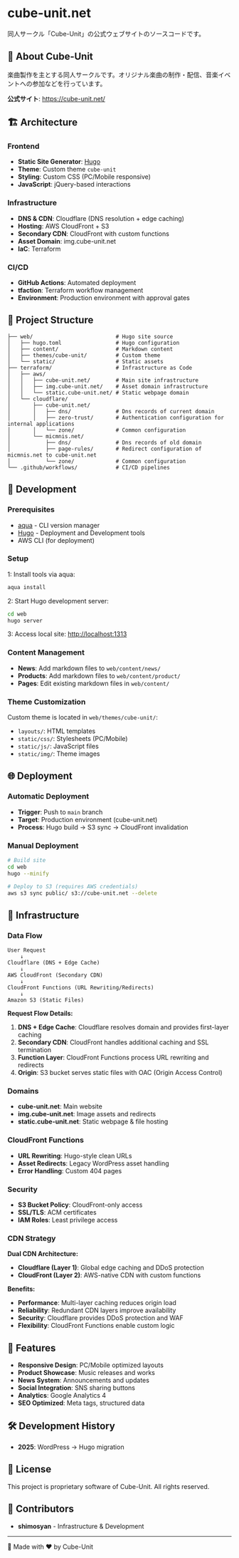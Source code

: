 # cube-unit.net

同人サークル「Cube-Unit」の公式ウェブサイトのソースコードです。

## 🎵 About Cube-Unit

楽曲製作を主とする同人サークルです。オリジナル楽曲の制作・配信、音楽イベントへの参加などを行っています。

**公式サイト**: <https://cube-unit.net/>

## 🏗️ Architecture

### Frontend

- **Static Site Generator**: [Hugo](https://gohugo.io/)
- **Theme**: Custom theme `cube-unit`
- **Styling**: Custom CSS (PC/Mobile responsive)
- **JavaScript**: jQuery-based interactions

### Infrastructure

- **DNS & CDN**: Cloudflare (DNS resolution + edge caching)
- **Hosting**: AWS CloudFront + S3
- **Secondary CDN**: CloudFront with custom functions
- **Asset Domain**: img.cube-unit.net
- **IaC**: Terraform

### CI/CD

- **GitHub Actions**: Automated deployment
- **tfaction**: Terraform workflow management
- **Environment**: Production environment with approval gates

## 📁 Project Structure

```plaintext
├── web/                          # Hugo site source
│   ├── hugo.toml                 # Hugo configuration
│   ├── content/                  # Markdown content
│   ├── themes/cube-unit/         # Custom theme
│   └── static/                   # Static assets
├── terraform/                    # Infrastructure as Code
│   ├── aws/
│   │   ├── cube-unit.net/        # Main site infrastructure
│   │   ├── img.cube-unit.net/    # Asset domain infrastructure
│   │   └── static.cube-unit.net/ # Static webpage domain
│   └── cloudflare/
│       ├── cube-unit.net/
│       │   ├── dns/              # Dns records of current domain
│       │   ├── zero-trust/       # Authentication configuration for internal applications
│       │   └── zone/             # Common configuration
│       └── micmnis.net/
│           ├── dns/              # Dns records of old domain
│           ├── page-rules/       # Redirect configuration of micmnis.net to cube-unit.net
│           └── zone/             # Common configuration
└── .github/workflows/            # CI/CD pipelines
```

## 🚀 Development

### Prerequisites

- [aqua](https://aquaproj.github.io/) - CLI version manager
- [Hugo](https://gohugo.io/) - Deployment and Development tools
- AWS CLI (for deployment)

### Setup

1: Install tools via aqua:

```bash
aqua install
```

2: Start Hugo development server:

```bash
cd web
hugo server
```

3: Access local site: <http://localhost:1313>

### Content Management

- **News**: Add markdown files to `web/content/news/`
- **Products**: Add markdown files to `web/content/product/`
- **Pages**: Edit existing markdown files in `web/content/`

### Theme Customization

Custom theme is located in `web/themes/cube-unit/`:

- `layouts/`: HTML templates
- `static/css/`: Stylesheets (PC/Mobile)
- `static/js/`: JavaScript files
- `static/img/`: Theme images

## 🌐 Deployment

### Automatic Deployment

- **Trigger**: Push to `main` branch
- **Target**: Production environment (cube-unit.net)
- **Process**: Hugo build → S3 sync → CloudFront invalidation

### Manual Deployment

```bash
# Build site
cd web
hugo --minify

# Deploy to S3 (requires AWS credentials)
aws s3 sync public/ s3://cube-unit.net --delete
```

## 🔧 Infrastructure

### Data Flow

```plaintext
User Request
    ↓
Cloudflare (DNS + Edge Cache)
    ↓
AWS CloudFront (Secondary CDN)
    ↓
CloudFront Functions (URL Rewriting/Redirects)
    ↓
Amazon S3 (Static Files)
```

**Request Flow Details:**

1. **DNS + Edge Cache**: Cloudflare resolves domain and provides first-layer caching
2. **Secondary CDN**: CloudFront handles additional caching and SSL termination
3. **Function Layer**: CloudFront Functions process URL rewriting and redirects
4. **Origin**: S3 bucket serves static files with OAC (Origin Access Control)

### Domains

- **cube-unit.net**: Main website
- **img.cube-unit.net**: Image assets and redirects
- **static.cube-unit.net**: Static webpage & file hosting

### CloudFront Functions

- **URL Rewriting**: Hugo-style clean URLs
- **Asset Redirects**: Legacy WordPress asset handling
- **Error Handling**: Custom 404 pages

### Security

- **S3 Bucket Policy**: CloudFront-only access
- **SSL/TLS**: ACM certificates
- **IAM Roles**: Least privilege access

### CDN Strategy

**Dual CDN Architecture:**

- **Cloudflare (Layer 1)**: Global edge caching and DDoS protection
- **CloudFront (Layer 2)**: AWS-native CDN with custom functions

**Benefits:**

- **Performance**: Multi-layer caching reduces origin load
- **Reliability**: Redundant CDN layers improve availability
- **Security**: Cloudflare provides DDoS protection and WAF
- **Flexibility**: CloudFront Functions enable custom logic

## 📱 Features

- **Responsive Design**: PC/Mobile optimized layouts
- **Product Showcase**: Music releases and works
- **News System**: Announcements and updates
- **Social Integration**: SNS sharing buttons
- **Analytics**: Google Analytics 4
- **SEO Optimized**: Meta tags, structured data

## 🛠️ Development History

- **2025**: WordPress → Hugo migration

## 📝 License

This project is proprietary software of Cube-Unit. All rights reserved.

## 👥 Contributors

- **shimosyan** - Infrastructure & Development

---

💫 Made with ❤️ by Cube-Unit
